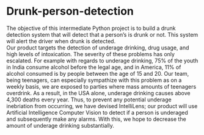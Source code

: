 # Drunk-person-detection
The objective of this intermediate Python project is to build a drunk detection system that will detect that a person’s is drunk or not. This system will alert the driver when drunk is detected.  
Our product  targets the detection of underage drinking, drug usage, and high levels of intoxication. The severity of these problems has only escalated. For example with regards to underage drinking, 75% of the youth in India consume alcohol before the legal age, and in America, 11% of alcohol consumed is by people between the age of 15 and 20. Our team, being teenagers, can especially sympathize with this problem as on a weekly basis, we are exposed to parties where mass amounts of teenagers overdrink. As a result, in the USA alone, underage drinking causes above 4,300 deaths every year. Thus, to prevent any potential underage inebriation from occurring, we have devised IntelliLens; our product will use Artificial Intelligence Computer Vision to detect if a person is underaged and subsequently make any alarms. With this, we hope to decrease the amount of underage drinking substantially.
